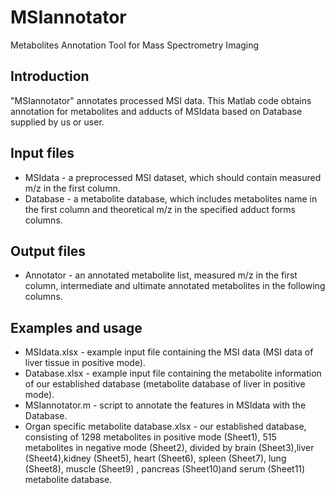 # MSIannotator
Metabolites Annotation Tool for Mass Spectrometry Imaging
## Introduction
"MSIannotator" annotates processed MSI data. This Matlab code obtains annotation for metabolites and adducts of MSIdata based on Database supplied by us or user.
## Input files
- MSIdata - a preprocessed MSI dataset, which should contain measured m/z in the first column.
- Database - a metabolite database, which includes metabolites name in the first column and theoretical m/z in the specified adduct forms columns.
## Output files
- Annotator - an annotated metabolite list, measured m/z in the first column, intermediate and ultimate annotated metabolites in the following columns.
## Examples and usage
- MSIdata.xlsx - example input file containing the MSI data (MSI data of liver tissue in positive mode). 
- Database.xlsx - example input file containing the metabolite information of our established database (metabolite database of liver in positive mode). 
- MSIannotator.m - script to annotate the features in MSIdata with the Database.
- Organ specific metabolite database.xlsx - our established database, consisting of 1298 metabolites in positive mode (Sheet1), 515 metabolites in negative mode (Sheet2), divided by brain (Sheet3),liver (Sheet4),kidney (Sheet5), heart (Sheet6), spleen (Sheet7), lung (Sheet8), muscle (Sheet9) , pancreas (Sheet10)and serum (Sheet11) metabolite database.
